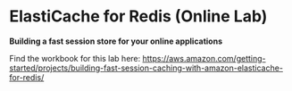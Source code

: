 # ElastiCache for Redis (Online Lab)

**Building a fast session store for your online applications**

Find the workbook for this lab here:  https://aws.amazon.com/getting-started/projects/building-fast-session-caching-with-amazon-elasticache-for-redis/